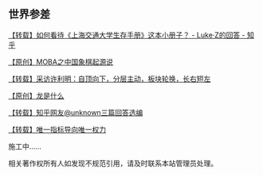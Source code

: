## 世界参差

[【转载】如何看待《上海交通大学生存手册》这本小册子？ - Luke·Z的回答 - 知乎](https://www.zhihu.com/question/23633140/answer/2248902148)

[【原创】MOBA之中国象棋起源说](./MOBA之中国象棋起源说.md)

[【转载】采访许利明：自顶向下，分层主动，板块轮换，长右短左](./采访许利明.md)

[【原创】龙是什么](./龙是什么.md)

[【转载】知乎网友@unknown三篇回答选编](./知乎网友@unknown三篇回答选编.md)

[【转载】唯一指标导向唯一权力](./唯一指标导向唯一权力.md)

施工中……

相关著作权所有人如发现不规范引用，请及时联系本站管理员处理。